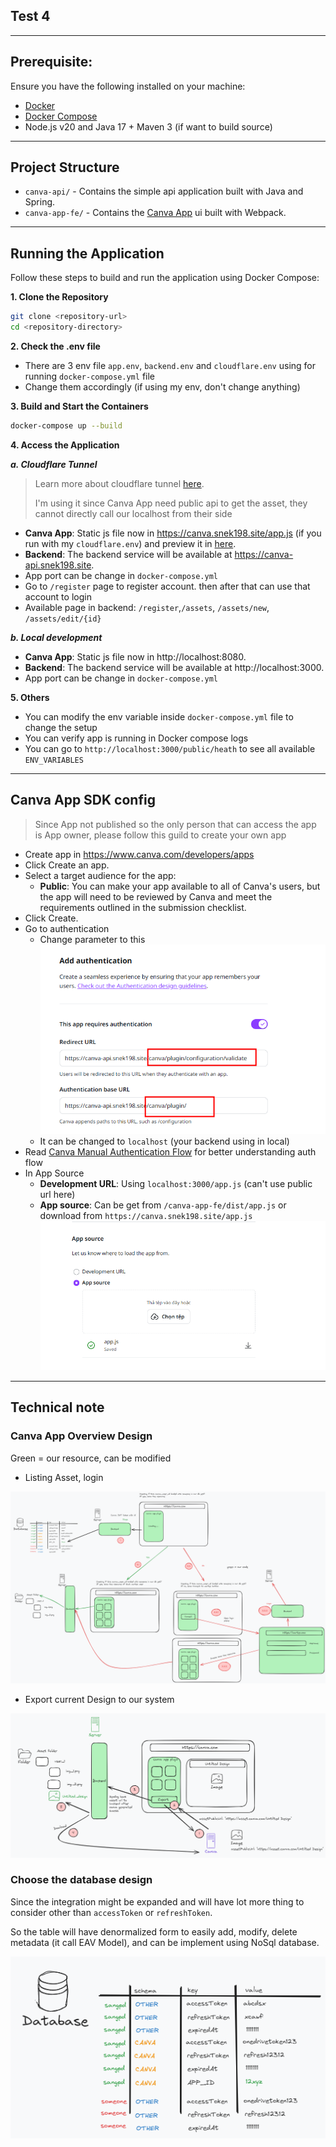 ## Test 4


****

## Prerequisite:

Ensure you have the following installed on your machine:

- [Docker](https://docs.docker.com/get-docker/)
- [Docker Compose](https://docs.docker.com/compose/install/)
- Node.js v20 and Java 17 + Maven 3 (if want to build source)

****

## Project Structure

- `canva-api/` - Contains the simple api application built with Java and Spring.
- `canva-app-fe/` - Contains the [Canva App](https://www.canva.dev/docs/apps/) ui built with Webpack.
****

## Running the Application

Follow these steps to build and run the application using Docker Compose:

**1. Clone the Repository**

   ```bash
   git clone <repository-url>
   cd <repository-directory>
   ```

**2. Check the .env file**

- There are 3 env file `app.env`, `backend.env` and `cloudflare.env` using for running `docker-compose.yml` file
- Change them accordingly (if using my env, don't change anything)

**3. Build and Start the Containers**

   ```bash
   docker-compose up --build
   ```

**4. Access the Application**

***a. Cloudflare Tunnel***
>  Learn more about cloudflare tunnel [here](https://developers.cloudflare.com/cloudflare-one/connections/connect-networks/get-started/create-remote-tunnel/).
> 
> I'm using it since Canva App need public api to get the asset, they cannot directly call our localhost from their side

* **Canva App**: Static js file now in https://canva.snek198.site/app.js (if you run with my `cloudflare.env`) and preview it in [here](https://www.canva.com/login/?redirect=%2Fdesign%3Fcreate%26type%3DTAD4MGQOKh8%26ui%3DeyJFIjp7IkE_IjoiTiIsIlMiOiJBQUdNbGR1dFY0byIsIlQiOjF9fQ).
* **Backend**: The backend service will be available at https://canva-api.snek198.site.
* App port can be change in `docker-compose.yml`
* Go to `/register` page to register account. then after that can use that account to login
* Available page in backend: `/register`,`/assets`, `/assets/new`, `/assets/edit/{id}` 

***b. Local development***
* **Canva App**: Static js file now in http://localhost:8080.
* **Backend**: The backend service will be available at http://localhost:3000.
* App port can be change in `docker-compose.yml`

**5. Others**

* You can modify the env variable inside `docker-compose.yml` file to change the setup
* You can verify app is running in Docker compose logs
* You can go to `http://localhost:3000/public/heath` to see all available `ENV_VARIABLES`

******

## Canva App SDK config
> Since App not published so the only person that can access the app is App owner, please follow this guild to create your own app


- Create app in https://www.canva.com/developers/apps 
- Click Create an app.
- Select a target audience for the app:
  - **Public**: You can make your app available to all 
  of Canva's users, but the app will need to be reviewed by Canva and meet the requirements outlined in the submission checklist.
- Click Create.
- Go to authentication
  - Change parameter to this
  ![img.png](images/app-config.png)
  - It can be changed to `localhost` (your backend using in local)
- Read [Canva Manual Authentication Flow](https://www.canva.dev/docs/apps/authenticating-users/manual/) for better understanding auth flow
- In App Source
  - **Development URL**: Using `localhost:3000/app.js` (can't use public url here)
  - **App source**: Can be get from `/canva-app-fe/dist/app.js` or download from `https://canva.snek198.site/app.js`
  ![img.png](images/app-src-cfg.png)

------
## Technical note
### Canva App Overview Design

Green = our resource, can be modified

- Listing Asset, login

![img.png](images/img.png)

- Export current Design to our system

![img.png](images/export.png)

### Choose the database design

Since the integration might be expanded and will have lot more thing to consider other than `accessToken`
or `refreshToken`.

So the table will have denormalized form to easily add, modify, delete metadata (it call EAV Model), and can be implement using NoSql database.

![img.png](images/schema.png)

